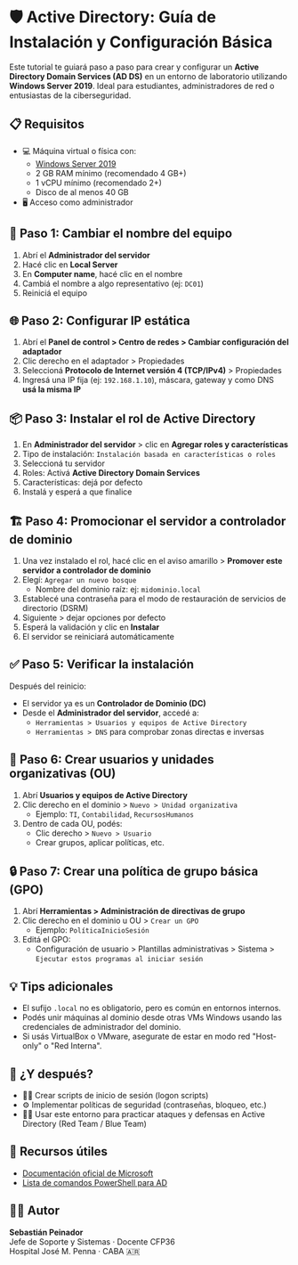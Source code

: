 # 🛡️ Active Directory: Guía de Instalación y Configuración Básica

Este tutorial te guiará paso a paso para crear y configurar un **Active Directory Domain Services (AD DS)** en un entorno de laboratorio utilizando **Windows Server 2019**. Ideal para estudiantes, administradores de red o entusiastas de la ciberseguridad.

## 📋 Requisitos
- 💻 Máquina virtual o física con:
  - [Windows Server 2019](https://archive.org/details/en_mftaah.com_windows_server_2019)
  - 2 GB RAM mínimo (recomendado 4 GB+)
  - 1 vCPU mínimo (recomendado 2+)
  - Disco de al menos 40 GB
- 🖥️ Acceso como administrador

## 🔧 Paso 1: Cambiar el nombre del equipo
1. Abrí el **Administrador del servidor**
2. Hacé clic en **Local Server**
3. En **Computer name**, hacé clic en el nombre
4. Cambiá el nombre a algo representativo (ej: `DC01`)
5. Reiniciá el equipo

## 🌐 Paso 2: Configurar IP estática
1. Abrí el **Panel de control > Centro de redes > Cambiar configuración del adaptador**
2. Clic derecho en el adaptador > Propiedades
3. Seleccioná **Protocolo de Internet versión 4 (TCP/IPv4)** > Propiedades
4. Ingresá una IP fija (ej: `192.168.1.10`), máscara, gateway y como DNS **usá la misma IP**

## 📦 Paso 3: Instalar el rol de Active Directory
1. En **Administrador del servidor** > clic en **Agregar roles y características**
2. Tipo de instalación: `Instalación basada en características o roles`
3. Seleccioná tu servidor
4. Roles: Activá **Active Directory Domain Services**
5. Características: dejá por defecto
6. Instalá y esperá a que finalice

## 🏗️ Paso 4: Promocionar el servidor a controlador de dominio
1. Una vez instalado el rol, hacé clic en el aviso amarillo > **Promover este servidor a controlador de dominio**
2. Elegí: `Agregar un nuevo bosque`
   - Nombre del dominio raíz: ej: `midominio.local`
3. Establecé una contraseña para el modo de restauración de servicios de directorio (DSRM)
4. Siguiente > dejar opciones por defecto
5. Esperá la validación y clic en **Instalar**
6. El servidor se reiniciará automáticamente

## ✅ Paso 5: Verificar la instalación
Después del reinicio:
- El servidor ya es un **Controlador de Dominio (DC)**
- Desde el **Administrador del servidor**, accedé a:
  - `Herramientas > Usuarios y equipos de Active Directory`
  - `Herramientas > DNS` para comprobar zonas directas e inversas

## 👤 Paso 6: Crear usuarios y unidades organizativas (OU)
1. Abrí **Usuarios y equipos de Active Directory**
2. Clic derecho en el dominio > `Nuevo > Unidad organizativa`
   - Ejemplo: `TI`, `Contabilidad`, `RecursosHumanos`
3. Dentro de cada OU, podés:
   - Clic derecho > `Nuevo > Usuario`
   - Crear grupos, aplicar políticas, etc.

## 🔒 Paso 7: Crear una política de grupo básica (GPO)
1. Abrí **Herramientas > Administración de directivas de grupo**
2. Clic derecho en el dominio u OU > `Crear un GPO`
   - Ejemplo: `PolíticaInicioSesión`
3. Editá el GPO:
   - Configuración de usuario > Plantillas administrativas > Sistema > `Ejecutar estos programas al iniciar sesión`

## 💡 Tips adicionales
- El sufijo `.local` no es obligatorio, pero es común en entornos internos.
- Podés unir máquinas al dominio desde otras VMs Windows usando las credenciales de administrador del dominio.
- Si usás VirtualBox o VMware, asegurate de estar en modo red "Host-only" o "Red Interna".

## 🧪 ¿Y después?
- 🧑‍💻 Crear scripts de inicio de sesión (logon scripts)
- ⚙️ Implementar políticas de seguridad (contraseñas, bloqueo, etc.)
- 🧑‍🏫 Usar este entorno para practicar ataques y defensas en Active Directory (Red Team / Blue Team)

## 📂 Recursos útiles
- [Documentación oficial de Microsoft](https://docs.microsoft.com/en-us/windows-server/)
- [Lista de comandos PowerShell para AD](https://docs.microsoft.com/en-us/powershell/module/addsadministration/)

## 🧑‍🔧 Autor
**Sebastián Peinador**  
Jefe de Soporte y Sistemas · Docente CFP36  
Hospital José M. Penna · CABA 🇦🇷
